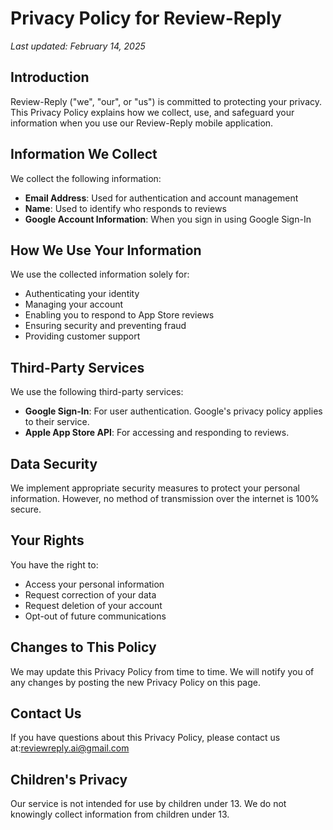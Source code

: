 # Privacy Policy for Review-Reply

*Last updated: February 14, 2025*

## Introduction
Review-Reply ("we", "our", or "us") is committed to protecting your privacy. This Privacy Policy explains how we collect, use, and safeguard your information when you use our Review-Reply mobile application.

## Information We Collect
We collect the following information:
- **Email Address**: Used for authentication and account management
- **Name**: Used to identify who responds to reviews
- **Google Account Information**: When you sign in using Google Sign-In

## How We Use Your Information
We use the collected information solely for:
- Authenticating your identity
- Managing your account
- Enabling you to respond to App Store reviews
- Ensuring security and preventing fraud
- Providing customer support

## Third-Party Services
We use the following third-party services:
- **Google Sign-In**: For user authentication. Google's privacy policy applies to their service.
- **Apple App Store API**: For accessing and responding to reviews.

## Data Security
We implement appropriate security measures to protect your personal information. However, no method of transmission over the internet is 100% secure.

## Your Rights
You have the right to:
- Access your personal information
- Request correction of your data
- Request deletion of your account
- Opt-out of future communications

## Changes to This Policy
We may update this Privacy Policy from time to time. We will notify you of any changes by posting the new Privacy Policy on this page.

## Contact Us
If you have questions about this Privacy Policy, please contact us at:reviewreply.ai@gmail.com

## Children's Privacy
Our service is not intended for use by children under 13. We do not knowingly collect information from children under 13.
